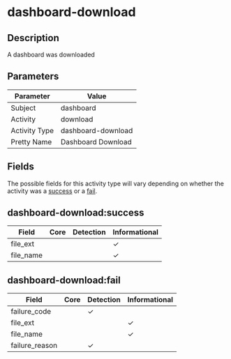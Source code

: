 dashboard-download
==================

Description
-----------
A dashboard was downloaded

Parameters
----------
| Parameter     | Value              |
| ------------- | ------------------ |
| Subject       | dashboard          |
| Activity      | download           |
| Activity Type | dashboard-download |
| Pretty Name   | Dashboard Download |


Fields
------

The possible fields for this activity type will vary depending on whether the activity was a [success](#dashboard-downloadsuccess) or a [fail](#dashboard-downloadfail).


dashboard-download:success
--------------------------

| Field     | Core | Detection | Informational |
| --------- | ---- | --------- | ------------- |
| file_ext  |      |           | &#10003;      |
| file_name |      |           | &#10003;      |

dashboard-download:fail
-----------------------

| Field          | Core | Detection | Informational |
| -------------- | ---- | --------- | ------------- |
| failure_code   |      | &#10003;  |               |
| file_ext       |      |           | &#10003;      |
| file_name      |      |           | &#10003;      |
| failure_reason |      | &#10003;  |               |